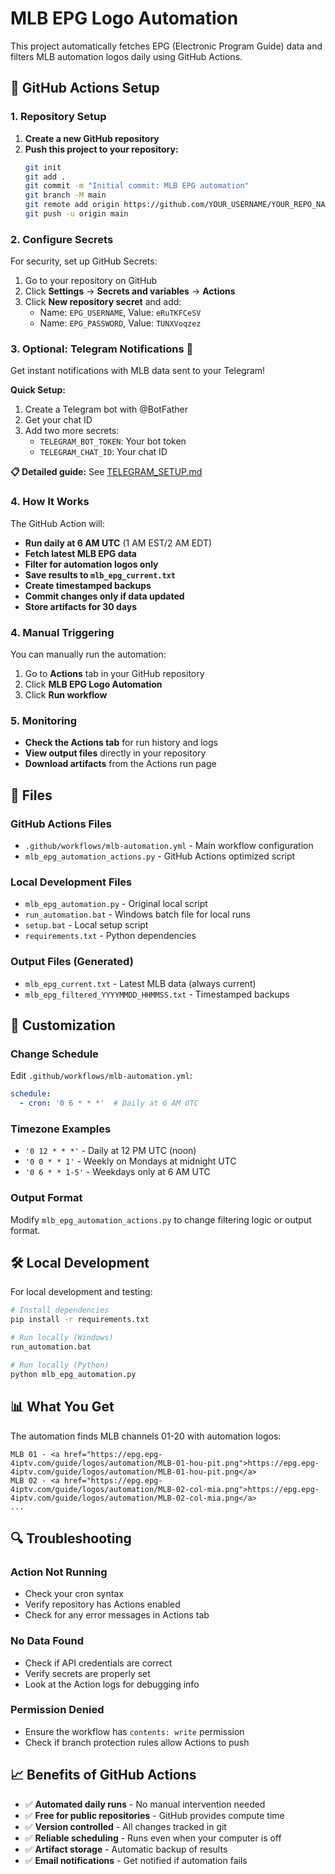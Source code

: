 # MLB EPG Logo Automation

This project automatically fetches EPG (Electronic Program Guide) data and filters MLB automation logos daily using GitHub Actions.

## 🚀 GitHub Actions Setup

### 1. Repository Setup

1. **Create a new GitHub repository**
2. **Push this project to your repository:**
   ```bash
   git init
   git add .
   git commit -m "Initial commit: MLB EPG automation"
   git branch -M main
   git remote add origin https://github.com/YOUR_USERNAME/YOUR_REPO_NAME.git
   git push -u origin main
   ```

### 2. Configure Secrets

For security, set up GitHub Secrets:

1. Go to your repository on GitHub
2. Click **Settings** → **Secrets and variables** → **Actions**
3. Click **New repository secret** and add:
   - Name: `EPG_USERNAME`, Value: `eRuTKFCeSV`
   - Name: `EPG_PASSWORD`, Value: `TUNXVoqzez`

### 3. Optional: Telegram Notifications 📱

Get instant notifications with MLB data sent to your Telegram!

**Quick Setup:**
1. Create a Telegram bot with @BotFather
2. Get your chat ID
3. Add two more secrets:
   - `TELEGRAM_BOT_TOKEN`: Your bot token
   - `TELEGRAM_CHAT_ID`: Your chat ID

**📋 Detailed guide:** See [TELEGRAM_SETUP.md](TELEGRAM_SETUP.md)

### 4. How It Works

The GitHub Action will:
- **Run daily at 6 AM UTC** (1 AM EST/2 AM EDT)
- **Fetch latest MLB EPG data**
- **Filter for automation logos only**
- **Save results to `mlb_epg_current.txt`**
- **Create timestamped backups**
- **Commit changes only if data updated**
- **Store artifacts for 30 days**

### 4. Manual Triggering

You can manually run the automation:
1. Go to **Actions** tab in your GitHub repository
2. Click **MLB EPG Logo Automation**
3. Click **Run workflow**

### 5. Monitoring

- **Check the Actions tab** for run history and logs
- **View output files** directly in your repository
- **Download artifacts** from the Actions run page

## 📁 Files

### GitHub Actions Files
- `.github/workflows/mlb-automation.yml` - Main workflow configuration
- `mlb_epg_automation_actions.py` - GitHub Actions optimized script

### Local Development Files
- `mlb_epg_automation.py` - Original local script
- `run_automation.bat` - Windows batch file for local runs
- `setup.bat` - Local setup script
- `requirements.txt` - Python dependencies

### Output Files (Generated)
- `mlb_epg_current.txt` - Latest MLB data (always current)
- `mlb_epg_filtered_YYYYMMDD_HHMMSS.txt` - Timestamped backups

## 🔧 Customization

### Change Schedule
Edit `.github/workflows/mlb-automation.yml`:
```yaml
schedule:
  - cron: '0 6 * * *'  # Daily at 6 AM UTC
```

### Timezone Examples
- `'0 12 * * *'` - Daily at 12 PM UTC (noon)
- `'0 0 * * 1'` - Weekly on Mondays at midnight UTC
- `'0 6 * * 1-5'` - Weekdays only at 6 AM UTC

### Output Format
Modify `mlb_epg_automation_actions.py` to change filtering logic or output format.

## 🛠️ Local Development

For local development and testing:

```bash
# Install dependencies
pip install -r requirements.txt

# Run locally (Windows)
run_automation.bat

# Run locally (Python)
python mlb_epg_automation.py
```

## 📊 What You Get

The automation finds MLB channels 01-20 with automation logos:
```
MLB 01 - <a href="https://epg.epg-4iptv.com/guide/logos/automation/MLB-01-hou-pit.png">https://epg.epg-4iptv.com/guide/logos/automation/MLB-01-hou-pit.png</a>
MLB 02 - <a href="https://epg.epg-4iptv.com/guide/logos/automation/MLB-02-col-mia.png">https://epg.epg-4iptv.com/guide/logos/automation/MLB-02-col-mia.png</a>
...
```

## 🔍 Troubleshooting

### Action Not Running
- Check your cron syntax
- Verify repository has Actions enabled
- Check for any error messages in Actions tab

### No Data Found
- Check if API credentials are correct
- Verify secrets are properly set
- Look at the Action logs for debugging info

### Permission Denied
- Ensure the workflow has `contents: write` permission
- Check if branch protection rules allow Actions to push

## 📈 Benefits of GitHub Actions

- ✅ **Automated daily runs** - No manual intervention needed
- ✅ **Free for public repositories** - GitHub provides compute time
- ✅ **Version controlled** - All changes tracked in git
- ✅ **Reliable scheduling** - Runs even when your computer is off
- ✅ **Artifact storage** - Automatic backup of results
- ✅ **Email notifications** - Get notified if automation fails

